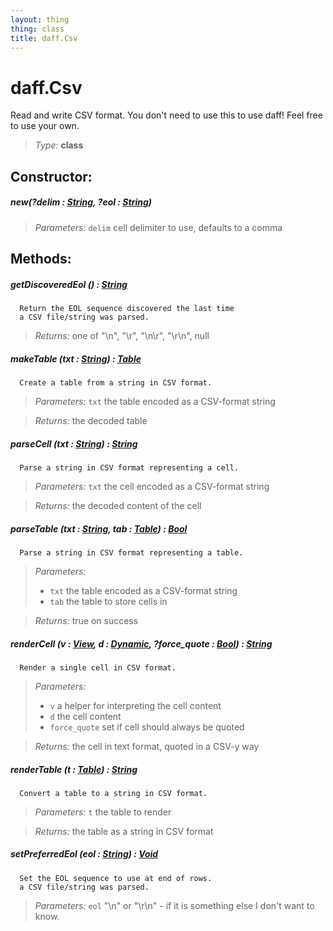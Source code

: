 ```yaml
---
layout: thing
thing: class
title: daff.Csv
---
```

# daff.Csv


  Read and write CSV format. You don't need to use this to use daff!
  Feel free to use your own.




> *Type:* **class**



## Constructor:

##### **new**(?delim : <a href="../String.html" class="type">String</a>, ?eol : <a href="../String.html" class="type">String</a>)


> *Parameters:*  `delim` cell delimiter to use, defaults to a comma









## Methods:


##### **getDiscoveredEol** () : <a href="../String.html" class="type">String</a>


      Return the EOL sequence discovered the last time
      a CSV file/string was parsed.





> *Returns:*  one of "\n", "\r", "\n\r", "\r\n", null








##### **makeTable** (txt : <a href="../String.html" class="type">String</a>) : <a href="../coopy/Table.html" class="type">Table</a>


      Create a table from a string in CSV format.




> *Parameters:*  `txt` the table encoded as a CSV-format string


> *Returns:*  the decoded table








##### **parseCell** (txt : <a href="../String.html" class="type">String</a>) : <a href="../String.html" class="type">String</a>


      Parse a string in CSV format representing a cell.




> *Parameters:*  `txt` the cell encoded as a CSV-format string


> *Returns:*  the decoded content of the cell








##### **parseTable** (txt : <a href="../String.html" class="type">String</a>, tab : <a href="../coopy/Table.html" class="type">Table</a>) : <a href="../Bool.html" class="type">Bool</a>


      Parse a string in CSV format representing a table.




> *Parameters:*
>
>   * `txt` the table encoded as a CSV-format string
>   * `tab` the table to store cells in

> *Returns:*  true on success








##### **renderCell** (v : <a href="../coopy/View.html" class="type">View</a>, d : <a href="../Dynamic.html" class="type">Dynamic</a>, ?force_quote : <a href="../Bool.html" class="type">Bool</a>) : <a href="../String.html" class="type">String</a>


      Render a single cell in CSV format.




> *Parameters:*
>
>   * `v` a helper for interpreting the cell content
>   * `d` the cell content
>   * `force_quote` set if cell should always be quoted

> *Returns:*  the cell in text format, quoted in a CSV-y way








##### **renderTable** (t : <a href="../coopy/Table.html" class="type">Table</a>) : <a href="../String.html" class="type">String</a>


      Convert a table to a string in CSV format.




> *Parameters:*  `t` the table to render


> *Returns:*  the table as a string in CSV format








##### **setPreferredEol** (eol : <a href="../String.html" class="type">String</a>) : <a href="../Void.html" class="type">Void</a>


      Set the EOL sequence to use at end of rows.
      a CSV file/string was parsed.




> *Parameters:*  `eol` "\n" or "\r\n" - if it is something else I don't want to know. 









